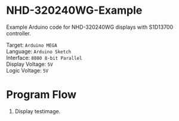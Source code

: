 # NHD-320240WG-Example
Example Arduino code for NHD-320240WG displays with S1D13700 controller.

Target: `Arduino MEGA`\
Language: `Arduino Sketch`\
Interface: `8080 8-bit Parallel`\
Display Voltage: `5V`\
Logic Voltage: `5V`

# Program Flow
1. Display testimage.
